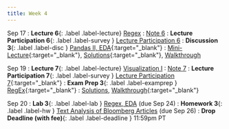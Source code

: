 ```yaml
---
title: Week 4
---
```


Sep 17
: **Lecture 6**{: .label .label-lecture} [Regex](lecture/lec06)
    : [Note 6](https://ds100.org/course-notes/regex/regex.html)
: **Lecture Participation 6**{: .label .label-survey } [Lecture Participation 6](https://app.sli.do/event/rsUHs9fC9TdGkQs6yV4e3e/embed/polls/5b7d8aed-2306-452c-b86b-661ecd29f22a)
: **Discussion 3**{: .label .label-disc } [Pandas II, EDA](https://drive.google.com/file/d/1_Vdx0mSN1tIvcS_Ggh8EHdJtm6-qnG02/view?usp=sharing){:target="_blank"}
    : [Mini-Lecture](https://www.youtube.com/watch?v=9jFqjbPLThc&list=PLQCcNQgUcDfplNp0itu2QqVjoDE9u5iow&index=3){:target="_blank"}, [Solutions](https://drive.google.com/file/d/1JEz2hBiHgrJypLcgr6NIvO9fZ60kzWuv/view?usp=sharing){:target="_blank"}, [Walkthrough](https://youtu.be/7ldQo1c43Tk?list=PLQCcNQgUcDfqmlPHfV6FB9DcGD_-G0hzV)


Sep 19
: **Lecture 7**{: .label .label-lecture} [Visualization I](lecture/lec07)
    : [Note 7](https://ds100.org/course-notes/visualization_1/visualization_1.html)
: **Lecture Participation 7**{: .label .label-survey } [Lecture Participation 7](https://app.sli.do/event/4PCmeWwgpDsW9Xw3AK9ZNY/embed/polls/23a5fd57-5b6c-409d-adef-3e493c2cbe5e){:target="_blank"}
: **Exam Prep 3**{: .label .label-examprep } [RegEx](https://drive.google.com/file/d/1jCgdlt_lQZ-0BWcQmvvmOAPNhZ4pqND2/view?usp=sharing){:target="_blank"}
    : [Solutions](https://drive.google.com/file/d/1STSj_ti-Ai169Zng-vA-Q0ZwQ6JGm-DM/view?usp=sharing), [Walkthrough](https://www.youtube.com/watch?v=0GiW-AY8Jts&list=PLQCcNQgUcDfp9alGSVc_anQKPSLA5H2S_&index=2&pp=iAQB){:target="_blank"}

Sep 20
: **Lab 3**{: .label .label-lab } [Regex, EDA](https://data100.datahub.berkeley.edu/hub/user-redirect/git-pull?repo=https%3A%2F%2Fgithub.com%2FDS-100%2Ffa24-student&urlpath=lab%2Ftree%2Ffa24-student%2Flab%2Flab03%2Flab03.ipynb&branch=main) (due Sep 24)
: **Homework 3**{: .label .label-hw } [Text Analysis of Bloomberg Articles](https://data100.datahub.berkeley.edu/hub/user-redirect/git-pull?repo=https%3A%2F%2Fgithub.com%2FDS-100%2Ffa24-student&urlpath=lab%2Ftree%2Ffa24-student%2Fhw%2Fhw03%2Fhw03_apple.ipynb&branch=main) (due Sep 26)
: **Drop Deadline (with fee)**{: .label .label-deadline } 11:59pm PT